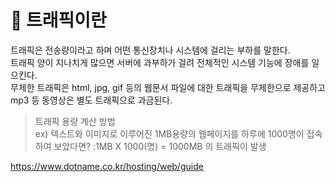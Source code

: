 # 📖 트래픽이란
트래픽은 전송량이라고 하며 어떤 통신장치나 시스템에 걸리는 부하를 말한다.<br />
트래픽 양이 지나치게 많으면 서버에 과부하가 걸려 전체적인 시스템 기능에 장애를 일으킨다.<br />
무제한 트래픽은 html, jpg, gif 등의 웹문서 파일에 대한 트래픽을 무제한으로 제공하고 mp3 등 동영상은 별도 트래픽으로 과금된다.

> 트래픽 용량 계산 방법<br />
ex) 텍스트와 이미지로 이루어진 1MB용량의 웹페이지를 하루에 1000명이 접속하여 보았다면?
:1MB X 1000(명) = 1000MB 의 트래픽이 발생

https://www.dotname.co.kr/hosting/web/guide
